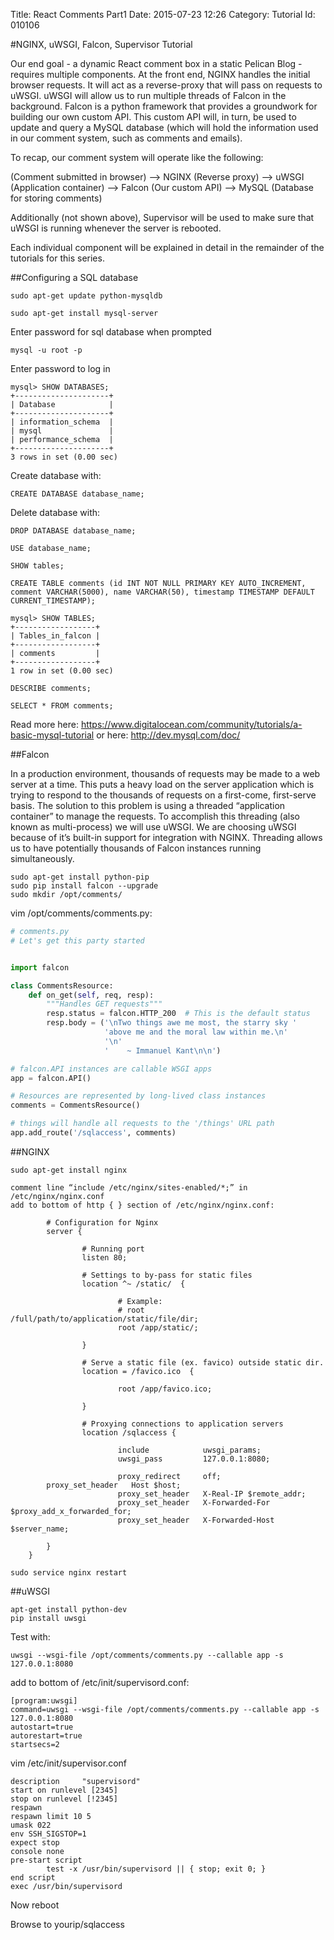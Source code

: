 Title: React Comments Part1
Date: 2015-07-23 12:26
Category: Tutorial
Id: 010106

#NGINX, uWSGI, Falcon, Supervisor Tutorial

Our end goal - a dynamic React comment box in a static Pelican Blog - requires multiple components. At the front end, NGINX handles the initial browser requests. It will act as a reverse-proxy that will pass on requests to uWSGI. uWSGI will allow us to run multiple threads of Falcon in the background. Falcon is a python framework that provides a groundwork for building our own custom API. This custom API will, in turn, be used to update and query a MySQL database (which will hold the information used in our comment system, such as comments and emails).

To recap, our comment system will operate like the following:

(Comment submitted in browser) --> NGINX (Reverse proxy) --> uWSGI (Application container) --> Falcon (Our custom API) --> MySQL (Database for storing comments)

Additionally (not shown above), Supervisor will be used to make sure that uWSGI is running whenever the server is rebooted. 

Each individual component will be explained in detail in the remainder of the tutorials for this series.

##Configuring a SQL database

`sudo apt-get update python-mysqldb`

`sudo apt-get install mysql-server`

Enter password for sql database when prompted

`mysql -u root -p`

Enter password to log in
```
mysql> SHOW DATABASES;
+---------------------+
| Database            |
+---------------------+
| information_schema  |
| mysql               |
| performance_schema  |
+---------------------+
3 rows in set (0.00 sec)
```
Create database with:

`CREATE DATABASE database_name;`

Delete database with:

`DROP DATABASE database_name;`

`USE database_name;`

`SHOW tables;`
```
CREATE TABLE comments (id INT NOT NULL PRIMARY KEY AUTO_INCREMENT, comment VARCHAR(5000), name VARCHAR(50), timestamp TIMESTAMP DEFAULT CURRENT_TIMESTAMP);
```
```
mysql> SHOW TABLES;
+------------------+
| Tables_in_falcon |
+------------------+
| comments         |
+------------------+
1 row in set (0.00 sec)
```
`DESCRIBE comments;`

`SELECT * FROM comments;`

Read more here: https://www.digitalocean.com/community/tutorials/a-basic-mysql-tutorial or here: http://dev.mysql.com/doc/

##Falcon

In a production environment, thousands of requests may be made to a web server at a time. This puts a heavy load on the server application which is trying to respond to the thousands of requests on a first-come, first-serve basis. The solution to this problem is using a threaded “application container” to manage the requests. To accomplish this threading (also known as multi-process) we will use uWSGI. We are choosing uWSGI because of it’s built-in support for integration with NGINX. Threading allows us to have potentially thousands of Falcon instances running simultaneously.
```
sudo apt-get install python-pip
sudo pip install falcon --upgrade
sudo mkdir /opt/comments/
```
vim /opt/comments/comments.py:

```python
# comments.py
# Let's get this party started


import falcon

class CommentsResource:
    def on_get(self, req, resp):
        """Handles GET requests"""
        resp.status = falcon.HTTP_200  # This is the default status
        resp.body = ('\nTwo things awe me most, the starry sky '
                     'above me and the moral law within me.\n'
                     '\n'
                     '    ~ Immanuel Kant\n\n')

# falcon.API instances are callable WSGI apps
app = falcon.API()

# Resources are represented by long-lived class instances
comments = CommentsResource()

# things will handle all requests to the '/things' URL path
app.add_route('/sqlaccess', comments)
```

##NGINX

```
sudo apt-get install nginx

comment line “include /etc/nginx/sites-enabled/*;” in /etc/nginx/nginx.conf
add to bottom of http { } section of /etc/nginx/nginx.conf:
         
        # Configuration for Nginx
        server {
                
                # Running port
                listen 80;
                        
                # Settings to by-pass for static files 
                location ^~ /static/  {
                
                        # Example:
                        # root /full/path/to/application/static/file/dir;
                        root /app/static/; 

                }
                        
                # Serve a static file (ex. favico) outside static dir.
                location = /favico.ico  {
                
                        root /app/favico.ico;
                
                }
                        
                # Proxying connections to application servers
                location /sqlaccess {
                        
                        include            uwsgi_params;
                        uwsgi_pass         127.0.0.1:8080;
                 
                        proxy_redirect     off;
		proxy_set_header   Host $host;
                        proxy_set_header   X-Real-IP $remote_addr;
                        proxy_set_header   X-Forwarded-For $proxy_add_x_forwarded_for;
                        proxy_set_header   X-Forwarded-Host $server_name;
                        
        }
    } 
```

`sudo service nginx restart`

##uWSGI
```
apt-get install python-dev
pip install uwsgi
```
Test with:

`uwsgi --wsgi-file /opt/comments/comments.py --callable app -s 127.0.0.1:8080`

add to bottom of /etc/init/supervisord.conf:
```
[program:uwsgi]
command=uwsgi --wsgi-file /opt/comments/comments.py --callable app -s 127.0.0.1:8080
autostart=true
autorestart=true
startsecs=2
```

vim /etc/init/supervisor.conf
```
description     "supervisord"
start on runlevel [2345]
stop on runlevel [!2345]
respawn
respawn limit 10 5
umask 022
env SSH_SIGSTOP=1
expect stop
console none
pre-start script
        test -x /usr/bin/supervisord || { stop; exit 0; }
end script
exec /usr/bin/supervisord
```

Now reboot

Browse to yourip/sqlaccess
